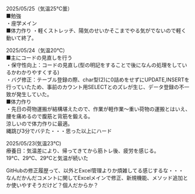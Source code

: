 2025/05/25（気温25℃曇）  
■勉強  
・座学メイン  
■体力作り
・軽くストレッチ、陽気のせいかそこまでやる気がでないので軽く動いて終了。

2025/05/24（気温20℃）  
■主にコードの見直しを行う  
・保守性向上：コードの見直し(型の明記をすることで後になんの処理をしているかわかりやすくする)  
・バグ修正：テーブル登録の際、char型(2)に0詰めをせずにUPDATE,INSERTを行っていたため、事前のカウント用SELECTとのズレが生じ、データ登録の不一致が発生していた。  
■体力作り  
・先日の荷物運搬が結構堪えたので、作業が軽作業～重い荷物の運搬とはいえ、腰を痛めるので腹筋と背筋を鍛える。  
 涼しいので体力作りに最適。  
 縄跳び3分でバテた・・・思った以上にハード
 
2025/05/23(気温23℃)  
療養日：気温差により、帰ってきてから筋トレ後、疲労を感じる。  
19℃、29℃、29℃と気温が続いた  
  
  GitHubの修正履歴って、以外とExcel管理よりか煩雑してる感じするな・・・  
  なんだかんだコメントに関してExcelメインで修正、新規機能、メソッド追加とか使いやすそうだけど？個人だからか？  